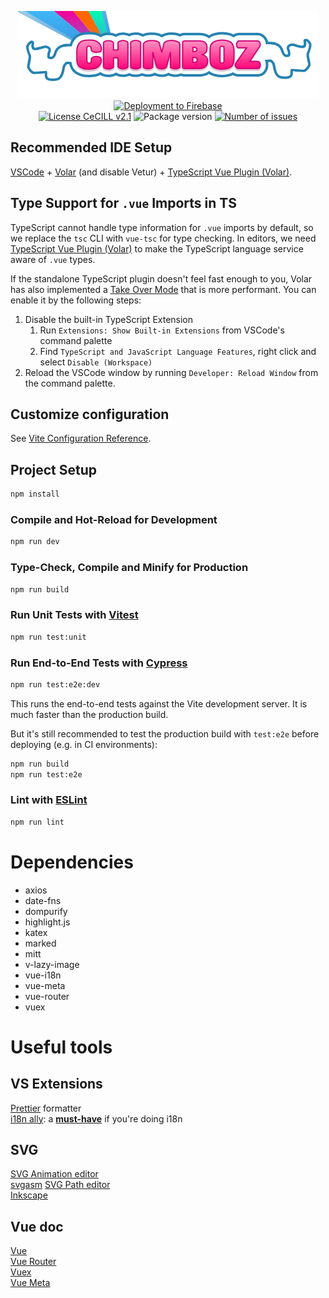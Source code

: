 <p align="center">
  <a href="https://chimboz.fr"><img alt="Chimboz" src="src/asset/img/logo.svg" /></a><br>
  <a href="https://chimbozfront.web.app/"><img alt="Deployment to Firebase" src="https://img.shields.io/github/workflow/status/chimboz/chimbozfront/Deploy%20to%20Firebase%20Hosting%20on%20merge?label=preview&logo=firebase"></a><br>
  <a href="http://www.cecill.info/licences/Licence_CeCILL_V2.1-en.html" target="_blank"><img alt="License CeCILL v2.1" src="https://img.shields.io/badge/license-CeCILL%20v2.1-informational" /></a>
  <img alt="Package version" src="https://img.shields.io/github/package-json/v/Chimboz/ChimbozFront" />
  <a href="https://github.com/Chimboz/ChimbozFront/issues"><img alt="Number of issues" src="https://img.shields.io/github/issues/Chimboz/ChimbozFront" /></a>
</p>

## Recommended IDE Setup

[VSCode](https://code.visualstudio.com/) + [Volar](https://marketplace.visualstudio.com/items?itemName=Vue.volar) (and disable Vetur) + [TypeScript Vue Plugin (Volar)](https://marketplace.visualstudio.com/items?itemName=Vue.vscode-typescript-vue-plugin).

## Type Support for `.vue` Imports in TS

TypeScript cannot handle type information for `.vue` imports by default, so we replace the `tsc` CLI with `vue-tsc` for type checking. In editors, we need [TypeScript Vue Plugin (Volar)](https://marketplace.visualstudio.com/items?itemName=Vue.vscode-typescript-vue-plugin) to make the TypeScript language service aware of `.vue` types.

If the standalone TypeScript plugin doesn't feel fast enough to you, Volar has also implemented a [Take Over Mode](https://github.com/johnsoncodehk/volar/discussions/471#discussioncomment-1361669) that is more performant. You can enable it by the following steps:

1. Disable the built-in TypeScript Extension
    1) Run `Extensions: Show Built-in Extensions` from VSCode's command palette
    2) Find `TypeScript and JavaScript Language Features`, right click and select `Disable (Workspace)`
2. Reload the VSCode window by running `Developer: Reload Window` from the command palette.

## Customize configuration

See [Vite Configuration Reference](https://vitejs.dev/config/).

## Project Setup

```sh
npm install
```

### Compile and Hot-Reload for Development

```sh
npm run dev
```

### Type-Check, Compile and Minify for Production

```sh
npm run build
```

### Run Unit Tests with [Vitest](https://vitest.dev/)

```sh
npm run test:unit
```

### Run End-to-End Tests with [Cypress](https://www.cypress.io/)

```sh
npm run test:e2e:dev
```

This runs the end-to-end tests against the Vite development server.
It is much faster than the production build.

But it's still recommended to test the production build with `test:e2e` before deploying (e.g. in CI environments):

```sh
npm run build
npm run test:e2e
```

### Lint with [ESLint](https://eslint.org/)

```sh
npm run lint
```

# Dependencies

- axios
- date-fns
- dompurify
- highlight.js
- katex
- marked
- mitt
- v-lazy-image
- vue-i18n
- vue-meta
- vue-router
- vuex

# Useful tools

## VS Extensions

[Prettier](https://marketplace.visualstudio.com/items?itemName=esbenp.prettier-vscode) formatter  
[i18n ally](https://marketplace.visualstudio.com/items?itemName=lokalise.i18n-ally): a **<ins>must-have</ins>** if you're doing i18n

## SVG

[SVG Animation editor](http://anigen.org/versions/0_8_1/)  
[svgasm](https://github.com/tomkwok/svgasm)
[SVG Path editor](https://yqnn.github.io/svg-path-editor/)  
[Inkscape](https://inkscape.org/)

## Vue doc

[Vue](https://v3.vuejs.org/)  
[Vue Router](https://next.router.vuejs.org/)  
[Vuex](https://next.vuex.vuejs.org/)  
[Vue Meta](https://vue-meta.nuxtjs.org/)

